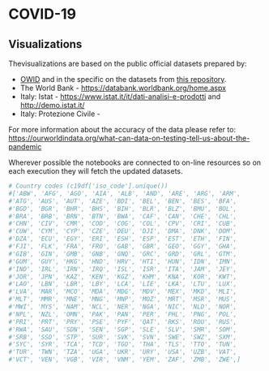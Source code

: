 # COVID-19

## Visualizations

Thevisualizations are based on the public official datasets prepared by:
 
 - [OWID](https://ourworldindata.org/) and in the specific on the datasets from [this repository](https://github.com/owid/covid-19-data/tree/master/public/data). 
 - The World Bank - https://databank.worldbank.org/home.aspx
 - Italy: Istat - https://www.istat.it/it/dati-analisi-e-prodotti and http://demo.istat.it/
 - Italy: Protezione Civile - 

For more information about the accuracy of the data please refer to: https://ourworldindata.org/what-can-data-on-testing-tell-us-about-the-pandemic

Wherever possible the notebooks are connected to on-line resources so on each execution they will fetch the updated datasets.








```python
# Country codes (c19df['iso_code'].unique())
#['ABW', 'AFG', 'AGO', 'AIA', 'ALB', 'AND', 'ARE', 'ARG', 'ARM',
#'ATG', 'AUS', 'AUT', 'AZE', 'BDI', 'BEL', 'BEN', 'BES', 'BFA',
#'BGD', 'BGR', 'BHR', 'BHS', 'BIH', 'BLR', 'BLZ', 'BMU', 'BOL',
#'BRA', 'BRB', 'BRN', 'BTN', 'BWA', 'CAF', 'CAN', 'CHE', 'CHL',
#'CHN', 'CIV', 'CMR', 'COD', 'COG', 'COL', 'CPV', 'CRI', 'CUB',
#'CUW', 'CYM', 'CYP', 'CZE', 'DEU', 'DJI', 'DMA', 'DNK', 'DOM',
#'DZA', 'ECU', 'EGY', 'ERI', 'ESH', 'ESP', 'EST', 'ETH', 'FIN',
#'FJI', 'FLK', 'FRA', 'FRO', 'GAB', 'GBR', 'GEO', 'GGY', 'GHA',
#'GIB', 'GIN', 'GMB', 'GNB', 'GNQ', 'GRC', 'GRD', 'GRL', 'GTM',
#'GUM', 'GUY', 'HKG', 'HND', 'HRV', 'HTI', 'HUN', 'IDN', 'IMN',
#'IND', 'IRL', 'IRN', 'IRQ', 'ISL', 'ISR', 'ITA', 'JAM', 'JEY',
#'JOR', 'JPN', 'KAZ', 'KEN', 'KGZ', 'KHM', 'KNA', 'KOR', 'KWT',
#'LAO', 'LBN', 'LBR', 'LBY', 'LCA', 'LIE', 'LKA', 'LTU', 'LUX',
#'LVA', 'MAR', 'MCO', 'MDA', 'MDG', 'MDV', 'MEX', 'MKD', 'MLI',
#'MLT', 'MMR', 'MNE', 'MNG', 'MNP', 'MOZ', 'MRT', 'MSR', 'MUS',
#'MWI', 'MYS', 'NAM', 'NCL', 'NER', 'NGA', 'NIC', 'NLD', 'NOR',
#'NPL', 'NZL', 'OMN', 'PAK', 'PAN', 'PER', 'PHL', 'PNG', 'POL',
#'PRI', 'PRT', 'PRY', 'PSE', 'PYF', 'QAT', 'RKS', 'ROU', 'RUS',
#'RWA', 'SAU', 'SDN', 'SEN', 'SGP', 'SLE', 'SLV', 'SMR', 'SOM',
#'SRB', 'SSD', 'STP', 'SUR', 'SVK', 'SVN', 'SWE', 'SWZ', 'SXM',
#'SYC', 'SYR', 'TCA', 'TCD', 'TGO', 'THA', 'TLS', 'TTO', 'TUN',
#'TUR', 'TWN', 'TZA', 'UGA', 'UKR', 'URY', 'USA', 'UZB', 'VAT',
#'VCT', 'VEN', 'VGB', 'VIR', 'VNM', 'YEM', 'ZAF', 'ZMB', 'ZWE',]
```
